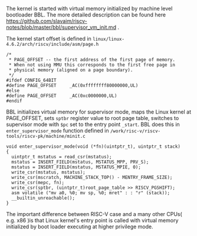 
The kernel is started with virtual memory initialized by machine level bootloader BBL. The more detailed description can be found here https://github.com/slavaim/riscv-notes/blob/master/bbl/supervisor_vm_init.md .

The kernel start offset is defined in ```linux/linux-4.6.2/arch/riscv/include/asm/page.h```
```
/*
 * PAGE_OFFSET -- the first address of the first page of memory.
 * When not using MMU this corresponds to the first free page in
 * physical memory (aligned on a page boundary).
 */
#ifdef CONFIG_64BIT
#define PAGE_OFFSET		_AC(0xffffffff80000000,UL)
#else
#define PAGE_OFFSET		_AC(0xc0000000,UL)
#endif
```

BBL initializes virtual memory for supervisor mode, maps the Linux kernel at PAGE_OFFSET, sets ```sptbr``` register value to root page table, switches to supervisor mode with ```$pc``` set to the entry point ```_start```. BBL does this in ```enter_supervisor_mode``` function defined in ```/work/risc-v/riscv-tools/riscv-pk/machine/minit.c```

```
void enter_supervisor_mode(void (*fn)(uintptr_t), uintptr_t stack)
{
  uintptr_t mstatus = read_csr(mstatus);
  mstatus = INSERT_FIELD(mstatus, MSTATUS_MPP, PRV_S);
  mstatus = INSERT_FIELD(mstatus, MSTATUS_MPIE, 0);
  write_csr(mstatus, mstatus);
  write_csr(mscratch, MACHINE_STACK_TOP() - MENTRY_FRAME_SIZE);
  write_csr(mepc, fn);
  write_csr(sptbr, (uintptr_t)root_page_table >> RISCV_PGSHIFT);
  asm volatile ("mv a0, %0; mv sp, %0; mret" : : "r" (stack));
  __builtin_unreachable();
}
```

The important difference between RISC-V case and a many other CPUs( e.g. x86 )is that Linux kernel's entry point is called with virtual memory initialized by boot loader executing at higher privilege mode.

